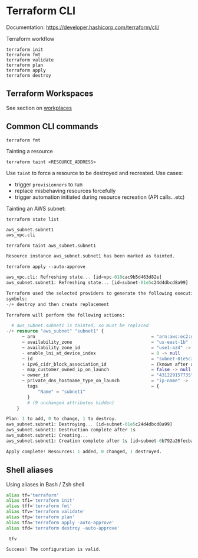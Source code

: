 # Terraform CLI

Documentation:
https://developer.hashicorp.com/terraform/cli/

Terraform workflow

```console
terraform init
terraform fmt
terraform validate
terraform plan
terraform apply
terraform destroy
```

## Terraform Workspaces

See section on [workplaces](../workspaces/)

## Common CLI commands

```console
terraform fmt 
```

Tainting a resource
```console
terraform taint <RESOURCE_ADDRESS>
```

Use `taint` to force a resource to be destroyed and recreated. 
Use cases:
- trigger `provisionners` to run
- replace misbehaving resources forcefully
- trigger automation initiated during resource recreation (API calls...etc)

Tainting an AWS subnet:  

```console
terraform state list
```
```terraform
aws_subnet.subnet1
aws_vpc.cli
```

```console
terraform taint aws_subnet.subnet1
```
```terraform
Resource instance aws_subnet.subnet1 has been marked as tainted.
```
```console
terraform apply --auto-approve
```
```terraform
aws_vpc.cli: Refreshing state... [id=vpc-010cac9b5d463d82e]
aws_subnet.subnet1: Refreshing state... [id=subnet-01e5c24d4dbcd8a99]

Terraform used the selected providers to generate the following execution plan. Resource actions are indicated with the following
symbols:
-/+ destroy and then create replacement

Terraform will perform the following actions:

  # aws_subnet.subnet1 is tainted, so must be replaced
-/+ resource "aws_subnet" "subnet1" {
      ~ arn                                            = "arn:aws:ec2:us-east-1:431229157735:subnet/subnet-01e5c24d4dbcd8a99" -> (known after apply)
      ~ availability_zone                              = "us-east-1b" -> (known after apply)
      ~ availability_zone_id                           = "use1-az4" -> (known after apply)
      - enable_lni_at_device_index                     = 0 -> null
      ~ id                                             = "subnet-01e5c24d4dbcd8a99" -> (known after apply)
      + ipv6_cidr_block_association_id                 = (known after apply)
      - map_customer_owned_ip_on_launch                = false -> null
      ~ owner_id                                       = "431229157735" -> (known after apply)
      ~ private_dns_hostname_type_on_launch            = "ip-name" -> (known after apply)
        tags                                           = {
            "Name" = "subnet1"
        }
        # (9 unchanged attributes hidden)
    }

Plan: 1 to add, 0 to change, 1 to destroy.
aws_subnet.subnet1: Destroying... [id=subnet-01e5c24d4dbcd8a99]
aws_subnet.subnet1: Destruction complete after 1s
aws_subnet.subnet1: Creating...
aws_subnet.subnet1: Creation complete after 1s [id=subnet-0b792a26fecba7321]

Apply complete! Resources: 1 added, 0 changed, 1 destroyed.
```


## Shell aliases

Using aliases in Bash / Zsh shell 
```zsh
alias tf='terraform'
alias tfi='terraform init'
alias tff='terraform fmt'
alias tfv='terraform validate'
alias tfp='terraform plan'
alias tfa='terraform apply -auto-approve'
alias tfd='terraform destroy -auto-approve'
```

```console
 tfv
```
```terraform
Success! The configuration is valid.
```